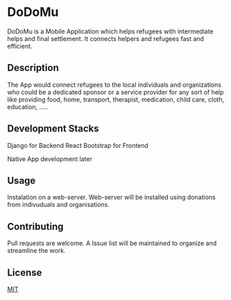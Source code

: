 # DoDoMu

DoDoMu is a Mobile Application which helps refugees with intermediate helps and final settlement. It connects helpers and refugees fast and efficient.  

## Description

The App would connect refugees to the local individuals and organizations who could be a dedicated sponsor or a service provider for any sort of help like providing food, home, transport, therapist, medication, child care, cloth, education, …..

## Development Stacks

Django for Backend 
React Bootstrap for Frontend

Native App development later

## Usage

Instalation on a web-server. Web-server will be installed using donations from indivuduals and organisations. 

## Contributing
Pull requests are welcome. A Issue list will be maintained to organize and streamline the work. 

## License
[MIT](https://choosealicense.com/licenses/mit/)


